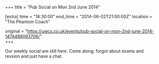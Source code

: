 +++
title = "Pub Social on Mon 2nd June 2014"

[extra]
time = "18:30:00"
end_time = "2014-06-02T21:00:00Z"
location = "The Phantom Coach"

original = "https://uwcs.co.uk/events/pub-social-on-mon-2nd-june-2014-1474489093706/"    
+++

Our weekly social are still here. Come along; forgot about exams and revsion and just have a chat.

